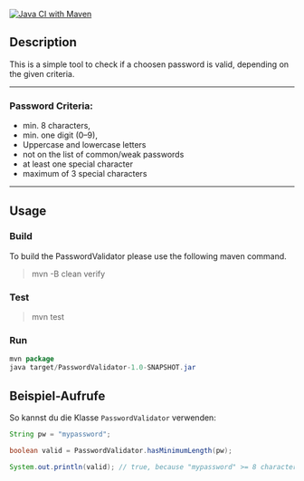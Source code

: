 [![Java CI with Maven](https://github.com/nina-bornemann/PasswordValidator/actions/workflows/maven.yml/badge.svg?branch=main)](https://github.com/nina-bornemann/PasswordValidator/actions/workflows/maven.yml)

## Description
This is a simple tool to check if a choosen password is valid, depending on the given criteria.
___
### Password Criteria:
- min. 8 characters,
- min. one digit (0–9),
- Uppercase and lowercase letters
- not on the list of common/weak passwords
- at least one special character
- maximum of 3 special characters
---


## Usage


### Build
To build the PasswordValidator please use the following maven command.
> mvn -B clean verify

### Test

> mvn test


### Run

``` java
mvn package
java target/PasswordValidator-1.0-SNAPSHOT.jar
```
## Beispiel-Aufrufe

So kannst du die Klasse `PasswordValidator` verwenden:

```java
String pw = "mypassword";

boolean valid = PasswordValidator.hasMinimumLength(pw);

System.out.println(valid); // true, because "mypassword" >= 8 characters